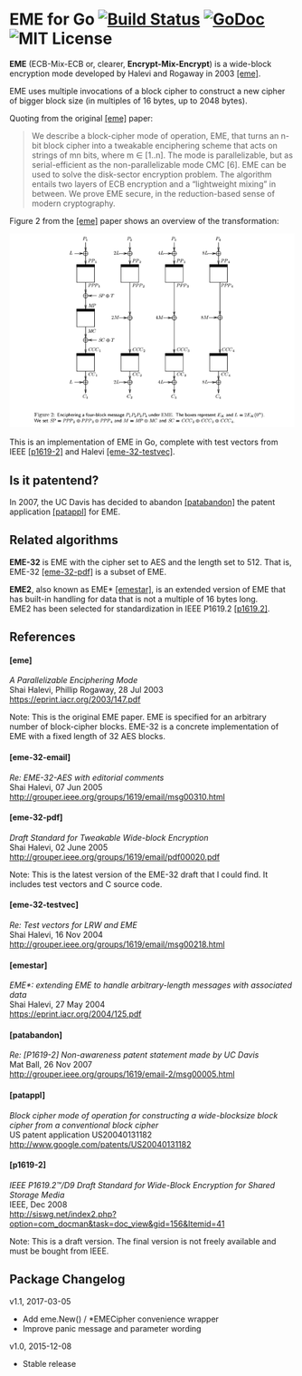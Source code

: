 EME for Go [![Build Status](https://travis-ci.org/rfjakob/eme.svg?branch=master)](https://travis-ci.org/rfjakob/eme) [![GoDoc](https://godoc.org/github.com/rfjakob/eme?status.svg)](https://godoc.org/github.com/rfjakob/eme) ![MIT License](https://img.shields.io/badge/license-MIT-blue.svg)
==========

**EME** (ECB-Mix-ECB or, clearer, **Encrypt-Mix-Encrypt**) is a wide-block
encryption mode developed by Halevi
and Rogaway in 2003 [[eme]](#eme).

EME uses multiple invocations of a block cipher to construct a new
cipher of bigger block size (in multiples of 16 bytes, up to 2048 bytes).

Quoting from the original [[eme]](#eme) paper:

> We describe a block-cipher mode of operation, EME, that turns an n-bit block cipher into
> a tweakable enciphering scheme that acts on strings of mn bits, where m ∈ [1..n]. The mode is
> parallelizable, but as serial-efficient as the non-parallelizable mode CMC [6]. EME can be used
> to solve the disk-sector encryption problem. The algorithm entails two layers of ECB encryption
> and a “lightweight mixing” in between. We prove EME secure, in the reduction-based sense of
> modern cryptography.

Figure 2 from the [[eme]](#eme) paper shows an overview of the transformation:

[![Figure 2 from [eme]](paper-eme-fig2.png)](#)

This is an implementation of EME in Go, complete with test vectors from IEEE [[p1619-2]](#p1619-2)
and Halevi [[eme-32-testvec]](#eme-32-testvec).

Is it patentend?
----------------

In 2007, the UC Davis has decided to abandon [[patabandon]](#patabandon)
the patent application [[patappl]](#patappl) for EME.

Related algorithms
------------------

**EME-32** is EME with the cipher set to AES and the length set to 512.
That is, EME-32 [[eme-32-pdf]](#eme-32-pdf) is a subset of EME.

**EME2**, also known as EME\* [[emestar]](#emestar), is an extended version of EME
that has built-in handling for data that is not a multiple of 16 bytes
long.  
EME2 has been selected for standardization in IEEE P1619.2 [[p1619.2]](#p1619.2).

References
----------

#### [eme]
*A Parallelizable Enciphering Mode*  
Shai Halevi, Phillip Rogaway, 28 Jul 2003  
https://eprint.iacr.org/2003/147.pdf  

Note: This is the original EME paper. EME is specified for an arbitrary
number of block-cipher blocks. EME-32 is a concrete implementation of
EME with a fixed length of 32 AES blocks.

#### [eme-32-email]
*Re: EME-32-AES with editorial comments*  
Shai Halevi, 07 Jun 2005  
http://grouper.ieee.org/groups/1619/email/msg00310.html

#### [eme-32-pdf]
*Draft Standard for Tweakable Wide-block Encryption*  
Shai Halevi, 02 June 2005  
http://grouper.ieee.org/groups/1619/email/pdf00020.pdf  

Note: This is the latest version of the EME-32 draft that I could find. It
includes test vectors and C source code.

#### [eme-32-testvec]
*Re: Test vectors for LRW and EME*  
Shai Halevi, 16 Nov 2004  
http://grouper.ieee.org/groups/1619/email/msg00218.html

#### [emestar]
*EME\*: extending EME to handle arbitrary-length messages with associated data*  
Shai Halevi, 27 May 2004  
https://eprint.iacr.org/2004/125.pdf

#### [patabandon]
*Re: [P1619-2] Non-awareness patent statement made by UC Davis*  
Mat Ball, 26 Nov 2007  
http://grouper.ieee.org/groups/1619/email-2/msg00005.html

#### [patappl]
*Block cipher mode of operation for constructing a wide-blocksize block cipher from a conventional block cipher*  
US patent application US20040131182  
http://www.google.com/patents/US20040131182

#### [p1619-2]
*IEEE P1619.2™/D9 Draft Standard for Wide-Block Encryption for Shared Storage Media*  
IEEE, Dec 2008  
http://siswg.net/index2.php?option=com_docman&task=doc_view&gid=156&Itemid=41  

Note: This is a draft version. The final version is not freely available
and must be bought from IEEE.

Package Changelog
-----------------

v1.1, 2017-03-05
* Add eme.New() / \*EMECipher convenience wrapper
* Improve panic message and parameter wording

v1.0, 2015-12-08
* Stable release
